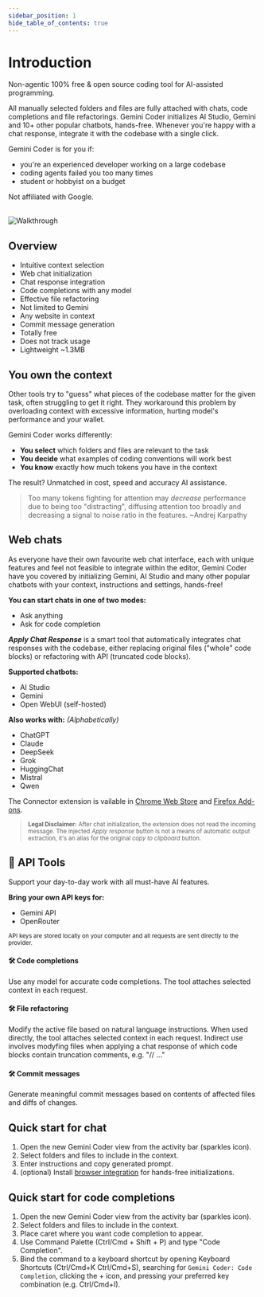 ```yaml
---
sidebar_position: 1
hide_table_of_contents: true
---
```


# Introduction

Non-agentic 100% free & open source coding tool for AI-assisted programming.

All manually selected folders and files are fully attached with chats, code completions and file refactorings. Gemini Coder initializes AI Studio, Gemini and 10+ other popular chatbots, hands-free. Whenever you're happy with a chat response, integrate it with the codebase with a single click.

Gemini Coder is for you if:

- you're an experienced developer working on a large codebase
- coding agents failed you too many times
- student or hobbyist on a budget

Not affiliated with Google.

<br/>

<img src="https://github.com/robertpiosik/gemini-coder/raw/HEAD/packages/shared/src/media/walkthrough.gif" alt="Walkthrough" />

<br/>

## Overview

- Intuitive context selection
- Web chat initialization
- Chat response integration
- Code completions with any model
- Effective file refactoring
- Not limited to Gemini
- Any website in context
- Commit message generation
- Totally free
- Does not track usage
- Lightweight ~1.3MB

## You own the context

Other tools try to "guess" what pieces of the codebase matter for the given task, often struggling to get it right. They workaround this problem by overloading context with excessive information, hurting model's performance and your wallet.

Gemini Coder works differently:

- **You select** which folders and files are relevant to the task
- **You decide** what examples of coding conventions will work best
- **You know** exactly how much tokens you have in the context

The result? Unmatched in cost, speed and accuracy AI assistance.

> Too many tokens fighting for attention may _decrease_ performance due to being too "distracting", diffusing attention too broadly and decreasing a signal to noise ratio in the features. ~Andrej Karpathy

## Web chats

As everyone have their own favourite web chat interface, each with unique features and feel not feasible to integrate within the editor, Gemini Coder have you covered by initializing Gemini, AI Studio and many other popular chatbots with your context, instructions and settings, hands-free!

**You can start chats in one of two modes:**

- Ask anything
- Ask for code completion

**_Apply Chat Response_** is a smart tool that automatically integrates chat responses with the codebase, either replacing original files ("whole" code blocks) or refactoring with API (truncated code blocks).

**Supported chatbots:**

- AI Studio
- Gemini
- Open WebUI (self-hosted)

**Also works with:** _(Alphabetically)_

- ChatGPT
- Claude
- DeepSeek
- Grok
- HuggingChat
- Mistral
- Qwen

The Connector extension is vailable in [Chrome Web Store](https://chromewebstore.google.com/detail/gemini-coder-connector/ljookipcanaglfaocjbgdicfbdhhjffp) and [Firefox Add-ons](https://addons.mozilla.org/en-US/firefox/addon/gemini-coder-connector/).

> <small>**Legal Disclaimer:** After chat initialization, the extension does not read the incoming message. The injected _Apply response_ button is not a means of automatic output extraction, it's an alias for the original _copy to clipboard_ button.</small>

## 🧰 API Tools

Support your day-to-day work with all must-have AI features.

**Bring your own API keys for:**

- Gemini API
- OpenRouter

<small>
API keys are stored locally on your computer and all requests are sent directly to the provider.
</small>

#### 🛠️ Code completions

Use any model for accurate code completions. The tool attaches selected context in each request.

#### 🛠️ File refactoring

Modify the active file based on natural language instructions. When used directly, the tool attaches selected context in each request. Indirect use involves modyfing files when applying a chat response of which code blocks contain truncation comments, e.g. "// ..."

#### 🛠️ Commit messages

Generate meaningful commit messages based on contents of affected files and diffs of changes.

## Quick start for chat

1. Open the new Gemini Coder view from the activity bar (sparkles icon).
2. Select folders and files to include in the context.
3. Enter instructions and copy generated prompt.
4. (optional) Install [browser integration](https://gemini-coder.netlify.app/docs/installation/web-browser-integration) for hands-free initializations.

## Quick start for code completions

1. Open the new Gemini Coder view from the activity bar (sparkles icon).
2. Select folders and files to include in the context.
3. Place caret where you want code completion to appear.
4. Use Command Palette (Ctrl/Cmd + Shift + P) and type "Code Completion".
5. Bind the command to a keyboard shortcut by opening Keyboard Shortcuts (Ctrl/Cmd+K Ctrl/Cmd+S), searching for `Gemini Coder: Code Completion`, clicking the + icon, and pressing your preferred key combination (e.g. Ctrl/Cmd+I).
